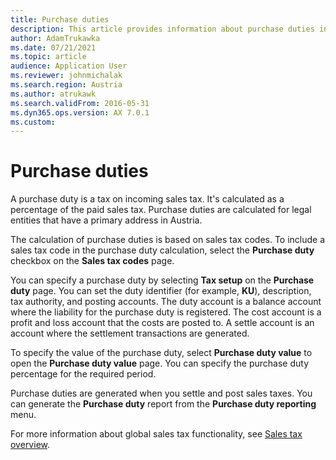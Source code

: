 ```yaml
---
title: Purchase duties
description: This article provides information about purchase duties in Austria.
author: AdamTrukawka
ms.date: 07/21/2021
ms.topic: article
audience: Application User
ms.reviewer: johnmichalak
ms.search.region: Austria
ms.author: atrukawk
ms.search.validFrom: 2016-05-31
ms.dyn365.ops.version: AX 7.0.1
ms.custom: 
---
```


# Purchase duties

A purchase duty is a tax on incoming sales tax. It's calculated as a percentage of the paid sales tax. Purchase duties are calculated for legal entities that have a primary address in Austria.

The calculation of purchase duties is based on sales tax codes. To include a sales tax code in the purchase duty calculation, select the **Purchase duty** checkbox on the **Sales tax codes** page.

You can specify a purchase duty by selecting **Tax setup** on the **Purchase duty** page. You can set the duty identifier (for example, **KU**), description, tax authority, and posting accounts. The duty account is a balance account where the liability for the purchase duty is registered. The cost account is a profit and loss account that the costs are posted to. A settle account is an account where the settlement transactions are generated.

To specify the value of the purchase duty, select **Purchase duty value** to open the **Purchase duty value** page. You can specify the purchase duty percentage for the required period.

Purchase duties are generated when you settle and post sales taxes. You can generate the **Purchase duty** report from the **Purchase duty reporting** menu.

For more information about global sales tax functionality, see [Sales tax overview](../../general-ledger/indirect-taxes-overview.md).
